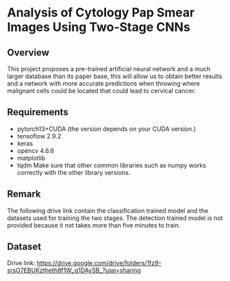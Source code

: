 # Analysis of Cytology Pap Smear Images Using Two-Stage CNNs

## Overview
This project proposes a pre-trained artificial neural network and a much larger database than its paper base, this
will allow us to obtain better results and a network with more accurate predictions when throwing where malignant cells could
be located that could lead to cervical cancer.

## Requirements
- pytorch13+CUDA (the version depends on your CUDA version.)
- tensoflow 2.9.2
- keras
- opencv 4.6.6
- matplotlib 
- tqdm
Make sure that other common libraries such as numpy works correctly with the other library versions.

## Remark
The following drive link contain the classification trained model and the datasets used for training the two stages. The detection trained model is not provided because it not takes more than five minutes to train.

## Dataset
Drive link:  https://drive.google.com/drive/folders/1fz9-srsO7EBUKztheth8f1W_g1DAySB_?usp=sharing

